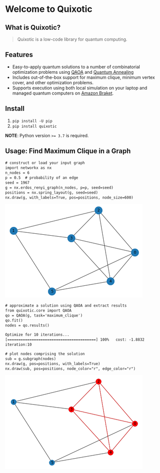 # Welcome to Quixotic



## What is Quixotic?
> Quixotic is a low-code library for quantum computing.

## Features
- Easy-to-apply quantum solutions to a number of combinatorial optimization problems using [QAOA](https://arxiv.org/abs/1411.4028) and [Quantum Annealing](https://en.wikipedia.org/wiki/Quantum_annealing)
- Includes out-of-the-box support for maximum clique, minimum vertex cover, and other optimization problems.
- Supports execution using both local simulation on your laptop and managed quantum computers on [Amazon Braket](https://aws.amazon.com/braket/).

## Install

1. `pip install -U pip`
2. `pip install quixotic`

**NOTE**: Python version `>= 3.7` is required.

## Usage: Find Maximum Clique in a Graph

```
# construct or load your input graph
import networkx as nx
n_nodes = 6
p = 0.5  # probability of an edge
seed = 1967
g = nx.erdos_renyi_graph(n_nodes, p=p, seed=seed)
positions = nx.spring_layout(g, seed=seed)
nx.draw(g, with_labels=True, pos=positions, node_size=600)
```


![png](docs/images/output_5_0.png)


```
# approximate a solution using QAOA and extract results
from quixotic.core import QAOA
qo = QAOA(g, task='maximum_clique')
qo.fit()
nodes = qo.results()
```

    Optimize for 10 iterations...
    [========================================] 100%	  cost: -1.8832  iteration:10

```
# plot nodes comprising the solution
sub = g.subgraph(nodes)
nx.draw(g, pos=positions, with_labels=True)
nx.draw(sub, pos=positions, node_color="r", edge_color="r")
```


![png](docs/images/output_7_0.png)

